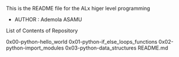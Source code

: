 This is the README file for the ALx higer level programming
- AUTHOR : Ademola ASAMU

List of Contents of Repository

0x00-python-hello_world
0x01-python-if_else_loops_functions
0x02-python-import_modules
0x03-python-data_structures
README.md
